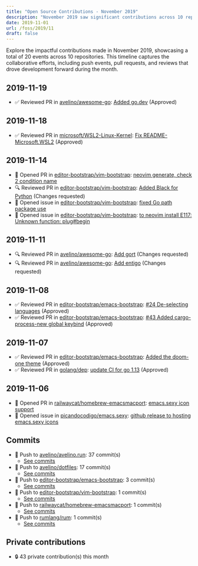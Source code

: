 ```yaml
---
title: "Open Source Contributions - November 2019"
description: "November 2019 saw significant contributions across 10 repositories, with 20 total events including pushes, pull requests, and reviews, highlighting community engagement."
date: 2019-11-01
url: /foss/2019/11
draft: false
---
```


Explore the impactful contributions made in November 2019, showcasing a total of 20 events across 10 repositories. This timeline captures the collaborative efforts, including push events, pull requests, and reviews that drove development forward during the month.

## 2019-11-19

- ✅ Reviewed PR in [avelino/awesome-go](https://github.com/avelino/awesome-go): [Added go.dev](https://github.com/avelino/awesome-go/pull/2826#pullrequestreview-319266390) (Approved)

## 2019-11-18

- ✅ Reviewed PR in [microsoft/WSL2-Linux-Kernel](https://github.com/microsoft/WSL2-Linux-Kernel): [Fix README-Microsoft.WSL2](https://github.com/microsoft/WSL2-Linux-Kernel/pull/54#pullrequestreview-318354957) (Approved)

## 2019-11-14

- 🔀 Opened PR in [editor-bootstrap/vim-bootstrap](https://github.com/editor-bootstrap/vim-bootstrap): [neovim generate, check 2 condition name](https://github.com/editor-bootstrap/vim-bootstrap/pull/327)
- 🔍 Reviewed PR in [editor-bootstrap/vim-bootstrap](https://github.com/editor-bootstrap/vim-bootstrap): [Added Black for Python](https://github.com/editor-bootstrap/vim-bootstrap/pull/317#pullrequestreview-317030642) (Changes requested)
- 🐛 Opened issue in [editor-bootstrap/vim-bootstrap](https://github.com/editor-bootstrap/vim-bootstrap): [fixed Go path package use](https://github.com/editor-bootstrap/vim-bootstrap/issues/328)
- 🐛 Opened issue in [editor-bootstrap/vim-bootstrap](https://github.com/editor-bootstrap/vim-bootstrap): [to neovim install E117: Unknown function: plug#begin](https://github.com/editor-bootstrap/vim-bootstrap/issues/326)

## 2019-11-11

- 🔍 Reviewed PR in [avelino/awesome-go](https://github.com/avelino/awesome-go): [Add gort](https://github.com/avelino/awesome-go/pull/2811#pullrequestreview-314869134) (Changes requested)
- 🔍 Reviewed PR in [avelino/awesome-go](https://github.com/avelino/awesome-go): [Add entigo](https://github.com/avelino/awesome-go/pull/2792#pullrequestreview-314867151) (Changes requested)

## 2019-11-08

- ✅ Reviewed PR in [editor-bootstrap/emacs-bootstrap](https://github.com/editor-bootstrap/emacs-bootstrap): [#24 De-selecting languages](https://github.com/editor-bootstrap/emacs-bootstrap/pull/47#pullrequestreview-313730529) (Approved)
- ✅ Reviewed PR in [editor-bootstrap/emacs-bootstrap](https://github.com/editor-bootstrap/emacs-bootstrap): [#43 Added cargo-process-new global keybind](https://github.com/editor-bootstrap/emacs-bootstrap/pull/44#pullrequestreview-313730364) (Approved)

## 2019-11-07

- ✅ Reviewed PR in [editor-bootstrap/emacs-bootstrap](https://github.com/editor-bootstrap/emacs-bootstrap): [Added the doom-one theme](https://github.com/editor-bootstrap/emacs-bootstrap/pull/46#pullrequestreview-313522866) (Approved)
- ✅ Reviewed PR in [golang/dep](https://github.com/golang/dep): [update CI for go 1.13](https://github.com/golang/dep/pull/2202#pullrequestreview-313595794) (Approved)

## 2019-11-06

- 🔀 Opened PR in [railwaycat/homebrew-emacsmacport](https://github.com/railwaycat/homebrew-emacsmacport): [emacs.sexy icon support](https://github.com/railwaycat/homebrew-emacsmacport/pull/180)
- 🐛 Opened issue in [picandocodigo/emacs.sexy](https://github.com/picandocodigo/emacs.sexy): [github release to hosting emacs.sexy icons](https://github.com/picandocodigo/emacs.sexy/issues/35)

## Commits

- 🔨 Push to [avelino/avelino.run](https://github.com/avelino/avelino.run): 37 commit(s)
  - [See commits](https://github.com/avelino/avelino.run/commits?author=avelino&since=2019-11-01T00:00:00Z&until=2019-11-30T23:59:59Z)
- 🔨 Push to [avelino/dotfiles](https://github.com/avelino/dotfiles): 17 commit(s)
  - [See commits](https://github.com/avelino/dotfiles/commits?author=avelino&since=2019-11-01T00:00:00Z&until=2019-11-30T23:59:59Z)
- 🔨 Push to [editor-bootstrap/emacs-bootstrap](https://github.com/editor-bootstrap/emacs-bootstrap): 3 commit(s)
  - [See commits](https://github.com/editor-bootstrap/emacs-bootstrap/commits?author=avelino&since=2019-11-01T00:00:00Z&until=2019-11-30T23:59:59Z)
- 🔨 Push to [editor-bootstrap/vim-bootstrap](https://github.com/editor-bootstrap/vim-bootstrap): 1 commit(s)
  - [See commits](https://github.com/editor-bootstrap/vim-bootstrap/commits?author=avelino&since=2019-11-01T00:00:00Z&until=2019-11-30T23:59:59Z)
- 🔨 Push to [railwaycat/homebrew-emacsmacport](https://github.com/railwaycat/homebrew-emacsmacport): 1 commit(s)
  - [See commits](https://github.com/railwaycat/homebrew-emacsmacport/commits?author=avelino&since=2019-11-01T00:00:00Z&until=2019-11-30T23:59:59Z)
- 🔨 Push to [rumlang/rum](https://github.com/rumlang/rum): 1 commit(s)
  - [See commits](https://github.com/rumlang/rum/commits?author=avelino&since=2019-11-01T00:00:00Z&until=2019-11-30T23:59:59Z)

## Private contributions

- 🔒 43 private contribution(s) this month

